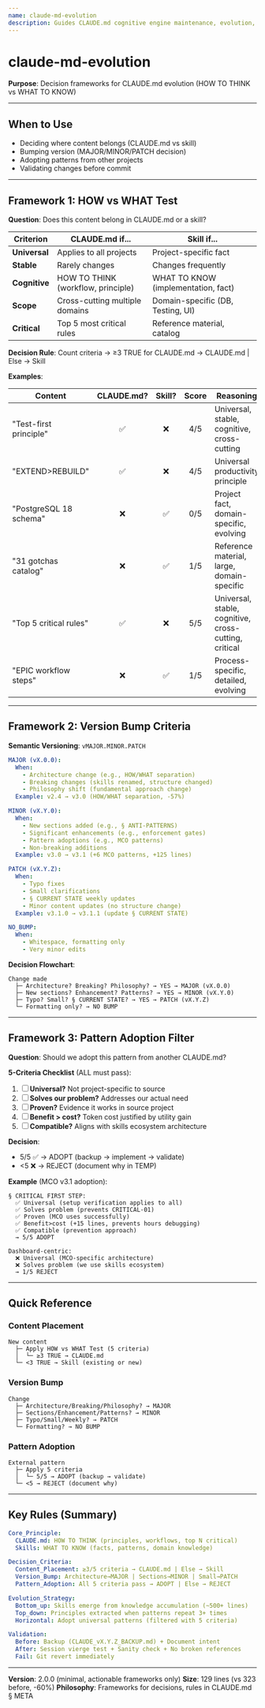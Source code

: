 ```yaml
---
name: claude-md-evolution
description: Guides CLAUDE.md cognitive engine maintenance, evolution, version management. Use when updating CLAUDE.md, deciding what belongs where (HOW vs WHAT), adopting patterns, managing versions, validating changes.
---
```


# claude-md-evolution

**Purpose**: Decision frameworks for CLAUDE.md evolution (HOW TO THINK vs WHAT TO KNOW)

---

## When to Use

- Deciding where content belongs (CLAUDE.md vs skill)
- Bumping version (MAJOR/MINOR/PATCH decision)
- Adopting patterns from other projects
- Validating changes before commit

---

## Framework 1: HOW vs WHAT Test

**Question**: Does this content belong in CLAUDE.md or a skill?

| Criterion | CLAUDE.md if... | Skill if... |
|-----------|----------------|-------------|
| **Universal** | Applies to all projects | Project-specific fact |
| **Stable** | Rarely changes | Changes frequently |
| **Cognitive** | HOW TO THINK (workflow, principle) | WHAT TO KNOW (implementation, fact) |
| **Scope** | Cross-cutting multiple domains | Domain-specific (DB, Testing, UI) |
| **Critical** | Top 5 most critical rules | Reference material, catalog |

**Decision Rule**: Count criteria → ≥3 TRUE for CLAUDE.md → CLAUDE.md | Else → Skill

**Examples**:

| Content | CLAUDE.md? | Skill? | Score | Reasoning |
|---------|:----------:|:------:|:-----:|-----------|
| "Test-first principle" | ✅ | ❌ | 4/5 | Universal, stable, cognitive, cross-cutting |
| "EXTEND>REBUILD" | ✅ | ❌ | 4/5 | Universal productivity principle |
| "PostgreSQL 18 schema" | ❌ | ✅ | 0/5 | Project fact, domain-specific, evolving |
| "31 gotchas catalog" | ❌ | ✅ | 1/5 | Reference material, large, domain-specific |
| "Top 5 critical rules" | ✅ | ❌ | 5/5 | Universal, stable, cognitive, cross-cutting, critical |
| "EPIC workflow steps" | ❌ | ✅ | 1/5 | Process-specific, detailed, evolving |

---

## Framework 2: Version Bump Criteria

**Semantic Versioning**: `vMAJOR.MINOR.PATCH`

```yaml
MAJOR (vX.0.0):
  When:
    - Architecture change (e.g., HOW/WHAT separation)
    - Breaking changes (skills renamed, structure changed)
    - Philosophy shift (fundamental approach change)
  Example: v2.4 → v3.0 (HOW/WHAT separation, -57%)

MINOR (vX.Y.0):
  When:
    - New sections added (e.g., § ANTI-PATTERNS)
    - Significant enhancements (e.g., enforcement gates)
    - Pattern adoptions (e.g., MCO patterns)
    - Non-breaking additions
  Example: v3.0 → v3.1 (+6 MCO patterns, +125 lines)

PATCH (vX.Y.Z):
  When:
    - Typo fixes
    - Small clarifications
    - § CURRENT STATE weekly updates
    - Minor content updates (no structure change)
  Example: v3.1.0 → v3.1.1 (update § CURRENT STATE)

NO_BUMP:
  When:
    - Whitespace, formatting only
    - Very minor edits
```

**Decision Flowchart**:
```
Change made
  ├─ Architecture? Breaking? Philosophy? → YES → MAJOR (vX.0.0)
  ├─ New sections? Enhancement? Patterns? → YES → MINOR (vX.Y.0)
  ├─ Typo? Small? § CURRENT STATE? → YES → PATCH (vX.Y.Z)
  └─ Formatting only? → NO BUMP
```

---

## Framework 3: Pattern Adoption Filter

**Question**: Should we adopt this pattern from another CLAUDE.md?

**5-Criteria Checklist** (ALL must pass):

1. ☐ **Universal?** Not project-specific to source
2. ☐ **Solves our problem?** Addresses our actual need
3. ☐ **Proven?** Evidence it works in source project
4. ☐ **Benefit > cost?** Token cost justified by utility gain
5. ☐ **Compatible?** Aligns with skills ecosystem architecture

**Decision**:
- 5/5 ✅ → ADOPT (backup → implement → validate)
- <5 ❌ → REJECT (document why in TEMP)

**Example** (MCO v3.1 adoption):
```
§ CRITICAL FIRST STEP:
  ✅ Universal (setup verification applies to all)
  ✅ Solves problem (prevents CRITICAL-01)
  ✅ Proven (MCO uses successfully)
  ✅ Benefit>cost (+15 lines, prevents hours debugging)
  ✅ Compatible (prevention approach)
  → 5/5 ADOPT

Dashboard-centric:
  ❌ Universal (MCO-specific architecture)
  ❌ Solves problem (we use skills ecosystem)
  → 1/5 REJECT
```

---

## Quick Reference

### Content Placement
```
New content
  ├─ Apply HOW vs WHAT Test (5 criteria)
  │  └─ ≥3 TRUE → CLAUDE.md
  └─ <3 TRUE → Skill (existing or new)
```

### Version Bump
```
Change
  ├─ Architecture/Breaking/Philosophy? → MAJOR
  ├─ Sections/Enhancement/Patterns? → MINOR
  ├─ Typo/Small/Weekly? → PATCH
  └─ Formatting? → NO BUMP
```

### Pattern Adoption
```
External pattern
  ├─ Apply 5 criteria
  │  └─ 5/5 → ADOPT (backup → validate)
  └─ <5 → REJECT (document why)
```

---

## Key Rules (Summary)

```yaml
Core_Principle:
  CLAUDE.md: HOW TO THINK (principles, workflows, top N critical)
  Skills: WHAT TO KNOW (facts, patterns, domain knowledge)

Decision_Criteria:
  Content_Placement: ≥3/5 criteria → CLAUDE.md | Else → Skill
  Version_Bump: Architecture→MAJOR | Sections→MINOR | Small→PATCH
  Pattern_Adoption: All 5 criteria pass → ADOPT | Else → REJECT

Evolution_Strategy:
  Bottom_up: Skills emerge from knowledge accumulation (~500+ lines)
  Top_down: Principles extracted when patterns repeat 3+ times
  Horizontal: Adopt universal patterns (filtered with 5 criteria)

Validation:
  Before: Backup (CLAUDE_vX.Y.Z_BACKUP.md) + Document intent
  After: Session vierge test + Sanity check + No broken references
  Fail: Git revert immediately
```

---

**Version**: 2.0.0 (minimal, actionable frameworks only)
**Size**: 129 lines (vs 323 before, -60%)
**Philosophy**: Frameworks for decisions, rules in CLAUDE.md § META
